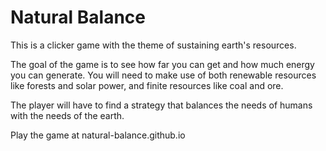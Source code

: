 # Natural Balance

This is a clicker game with the theme of sustaining earth's resources.

The goal of the game is to see how far you can get and how much energy you can generate.
You will need to make use of both renewable resources like forests and solar power,
and finite resources like coal and ore.

The player will have to find a strategy that balances the needs of humans with the needs of the earth.

Play the game at natural-balance.github.io
